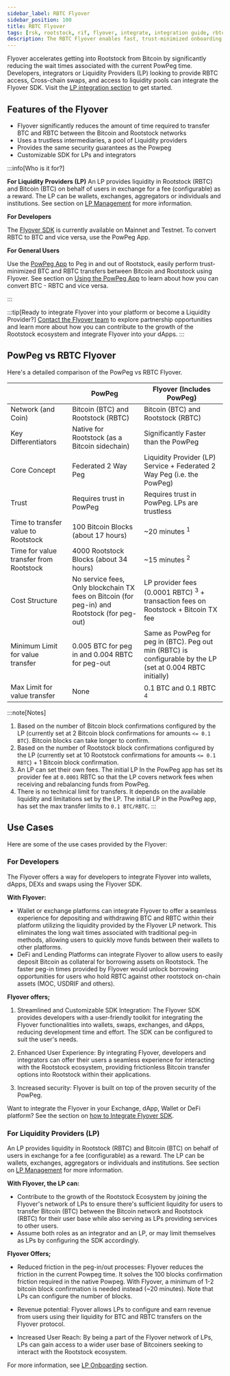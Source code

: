 ```yaml
---
sidebar_label: RBTC Flyover
sidebar_position: 100
title: RBTC Flyover
tags: [rsk, rootstock, rif, flyover, integrate, integration guide, rbtc, powpeg]
description: The RBTC Flyover enables fast, trust-minimized onboarding of users into the Rootstock ecosystem from Bitcoin with less friction. It improves the usability for bitcoiners and integrators to interact with the Rootstock ecosystem via the Powpeg and Flyover SDK.
---
```


Flyover accelerates getting into Rootstock from Bitcoin by significantly reducing the wait times associated with the current PowPeg time. Developers, integrators or Liquidity Providers (LP) looking to provide RBTC access, Cross-chain swaps, and access to liquidity pools can integrate the Flyover SDK. Visit the [ LP integration section](/developers/integrate/flyover/LP/) to get started.

## Features of the Flyover
* Flyover significantly reduces the amount of time required to transfer BTC and RBTC between the Bitcoin and Rootstock networks
* Uses a trustless intermediaries, a pool of Liquidity providers
* Provides the same security guarantees as the Powpeg
* Customizable SDK for LPs and integrators 

:::info[Who is it for?]

**For Liquidity Providers (LP)**
An LP provides liquidity in Rootstock (RBTC) and Bitcoin (BTC) on behalf of users in exchange for a fee (configurable) as a reward. The LP can be wallets, exchanges, aggregators or individuals and institutions. See section on [LP Management](/developers/integrate/flyover/LP/management/) for more information.

**For Developers**

The [Flyover SDK](https://github.com/rsksmart/flyover-sdk) is currently available on Mainnet and Testnet. 
To convert RBTC to BTC and vice versa, use the PowPeg App.

**For General Users**

Use the [PowPeg App](http://powpeg.rootstock.io) to Peg in and out of Rootstock, easily perform trust-minimized BTC and RBTC transfers between Bitcoin and Rootstock using Flyover. See section on [Using the PowPeg App](/resources/guides/powpeg-app/) to learn about how you can convert BTC - RBTC and vice versa.

:::


:::tip[Ready to integrate Flyover into your platform or become a Liquidity Provider?]
[Contact the Flyover team](https://rootstock.io/contact/) to explore partnership opportunities and learn more about how you can contribute to the growth of the Rootstock ecosystem and integrate Flyover into your dApps.
:::

## PowPeg vs RBTC Flyover

Here's a detailed comparison of the PowPeg vs RBTC Flyover.

|  | PowPeg | Flyover (Includes PowPeg) |
| --- | --- | --- |
| Network (and Coin) | Bitcoin (BTC) and Rootstock (RBTC) | Bitcoin (BTC) and Rootstock (RBTC) |
| Key Differentiators | Native for Rootstock (as a Bitcoin sidechain) | Significantly Faster than the PowPeg |
| Core Concept | Federated 2 Way Peg | Liquidity Provider (LP) Service + Federated 2 Way Peg (i.e. the PowPeg) |
| Trust | Requires trust in PowPeg | Requires trust in PowPeg. LPs are trustless |
| Time to transfer value to Rootstock | 100 Bitcoin Blocks (about 17 hours) | ~20 minutes <sup>1</sup> |
| Time for value transfer from Rootstock | 4000 Rootstock Blocks (about 34 hours) | ~15 minutes <sup>2</sup> |
|  Cost Structure | No service fees, Only blockchain TX fees on Bitcoin (for peg-in) and Rootstock (for peg-out) | LP provider fees (0.0001 RBTC) <sup>3</sup> + transaction fees on Rootstock + Bitcoin TX fee  |
| Minimum Limit for value transfer | 0.005 BTC for peg in and 0.004 RBTC for peg-out | Same as PowPeg for peg in (BTC). Peg out min (RBTC) is configurable by the LP (set at 0.004 RBTC initially) |
| Max Limit for value transfer | None | 0.1 BTC and 0.1 RBTC <sup>4</sup> |

:::note[Notes]
1. Based on the number of Bitcoin block confirmations configured by the LP (currently set at 2 Bitcoin block confirmations for amounts `<= 0.1 BTC`). Bitcoin blocks can take longer to confirm.
2. Based on the number of Rootstock block confirmations configured by the LP (currently set at 10 Rootstock confirmations for amounts `<= 0.1 RBTC`) + 1 Bitcoin block confirmation.
3. An LP can set their own fees.  The initial LP In the PowPeg app has set its provider fee at `0.0001` RBTC so that the LP covers network fees when receiving and rebalancing funds from PowPeg.
4. There is no technical limit for transfers.  It depends on the available liquidity and limitations set by the LP. The initial LP in the PowPeg app, has set the max transfer limits to `0.1 BTC/RBTC`.
:::

## Use Cases

Here are some of the use cases provided by the Flyover:

### For Developers

The Flyover offers a way for developers to integrate Flyover into wallets, dApps, DEXs and swaps using the Flyover SDK. 

**With Flyover:**
* Wallet or exchange platforms can integrate Flyover to offer a seamless experience for depositing and withdrawing BTC and RBTC within their platform utilizing the liquidity provided by the Flyover LP network. This eliminates the long wait times associated with traditional peg-in methods, allowing users to quickly move funds between their wallets to other platforms.
* DeFi and Lending Platforms can integrate Flyover to allow users to easily deposit Bitcoin as collateral for borrowing assets on Rootstock. The faster peg-in times provided by Flyover would unlock borrowing opportunities for users who hold RBTC against other rootstock on-chain assets (MOC, USDRIF and others).

**Flyover offers;**

1. Streamlined and Customizable SDK Integration: The Flyover SDK provides developers with a user-friendly toolkit for integrating the Flyover functionalities into wallets, swaps, exchanges, and dApps, reducing development time and effort. The SDK can be configured to suit the user's needs.

2. Enhanced User Experience: By integrating Flyover, developers and integrators can offer their users a seamless experience for interacting with the Rootstock ecosystem, providing frictionless Bitcoin transfer options into Rootstock within their applications.

3. Increased security: Flyover is built on top of the proven security of the PowPeg.

Want to integrate the Flyover in your Exchange, dApp, Wallet or DeFi platform? See the section on [how to Integrate Flyover SDK](/developers/integrate/flyover/sdk/).


### For Liquidity Providers (LP)
An LP provides liquidity in Rootstock (RBTC) and Bitcoin (BTC) on behalf of users in exchange for a fee (configurable) as a reward. The LP can be wallets, exchanges, aggregators or individuals and institutions. See section on [LP Management](/developers/integrate/flyover/LP/management/) for more information.

**With Flyover, the LP can:** 
* Contribute to the growth of the Rootstock Ecosystem by joining the Flyover's network of LPs to ensure there's sufficient liquidity for users to transfer Bitcoin (BTC) between the Bitcoin network and Rootstock (RBTC) for their user base while also serving as LPs providing services to other users.
* Assume both roles as an integrator and an LP, or may limit themselves as LPs by configuring the SDK accordingly.

**Flyover Offers;**
* Reduced friction in the peg-in/out processes: Flyover reduces the friction in the current Powpeg time. It solves the 100 blocks confirmation friction required in the native Powpeg.  With Flyover, a minimum of 1-2 bitcoin block confirmation is needed instead (~20 minutes). Note that LPs can configure the number of blocks.

* Revenue potential: Flyover allows LPs to configure and earn revenue from users using their liquidity for BTC and RBTC transfers on the Flyover protocol. 

* Increased User Reach: By being a part of the Flyover network of LPs, LPs can gain access to a wider user base of Bitcoiners seeking to interact with the Rootstock ecosystem.

For more information, see [LP Onboarding](/developers/integrate/flyover/LP/) section.
